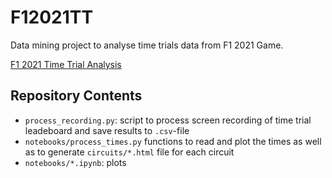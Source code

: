 # F12021TT

Data mining project to analyse time trials data from F1 2021 Game.

[F1 2021 Time Trial Analysis](https://lutrarutra.github.io/F12021TT/)

## Repository Contents

- `process_recording.py`: script to process screen recording of time trial leadeboard and save results to `.csv`-file
- `notebooks/process_times.py` functions to read and plot the times as well as to generate `circuits/*.html` file for each circuit
- `notebooks/*.ipynb`: plots

